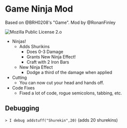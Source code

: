 # Game Ninja Mod
Based on @BRH0208's "Game". Mod by @RonanFinley

![Mozilla Public License 2.o](https://img.shields.io/badge/license-MPL%202.0-green.svg)

* Ninjas!
  * Adds Shurikins
    * Does 0-3 Damage
    * Grants New Ninja Effect!
    * Craft with 2 Iron Bars
  * New Ninja Effect
    * Dodge a third of the damage when applied
 * Cutting
   * You can now cut your head and hands off. 
* Code Fixes
  * Fixed a lot of code, rogue semicolons, tabbing, etc.

Debugging
---------
```> I debug addstuff("Shurekin",20)``` (adds 20 shurekins)